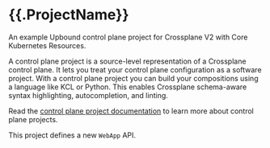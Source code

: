 # {{.ProjectName}}

An example Upbound control plane project for Crossplane V2 with Core Kubernetes Resources.

A control plane project is a source-level representation of a Crossplane control
plane. It lets you treat your control plane configuration as a software project.
With a control plane project you can build your compositions using a language
like KCL or Python. This enables Crossplane schema-aware syntax highlighting,
autocompletion, and linting.

Read the [control plane project documentation][proj-docs] to learn more about
control plane projects.

This project defines a new `WebApp` API.

[proj-docs]: https://docs.upbound.io/core-concepts/projects/
